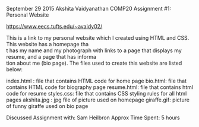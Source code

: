 September 29 2015
Akshita Vaidyanathan COMP20 Assignment #1: Personal Website

https://www.eecs.tufts.edu/~avaidy02/

This is a link to my personal website which I created using HTML and CSS. This website has a homepage tha\
t has my name and my photograph with links to a page that displays my resume, and a page that has informa\
tion about me (bio page). The files used to create this	website	are listed below:

index.html : file that contains HTML code for home page
bio.html: file that contains HTML code for biography page
resume.html: file that contains html code for resume
styles.css: file that contains CSS styling rules for all html pages
akshita.jpg : jpg file of picture used on homepage
giraffe.gif: picture of funny giraffe used on bio page

Discussed Assignment with: Sam Heilbron 
Approx Time Spent: 5 hours






